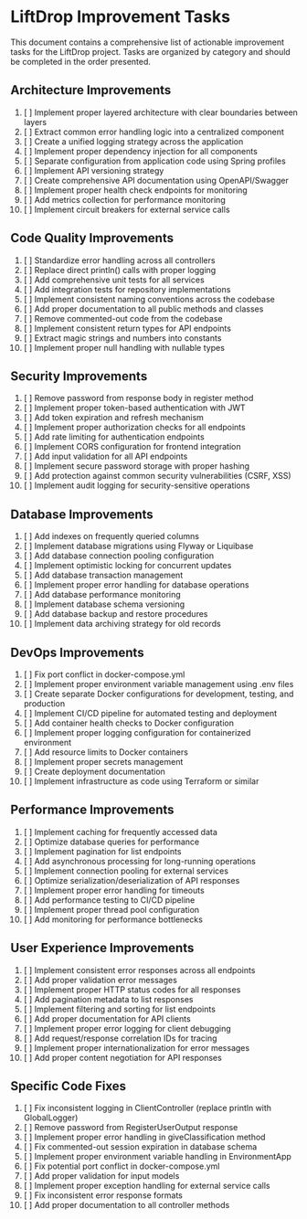 # LiftDrop Improvement Tasks

This document contains a comprehensive list of actionable improvement tasks for the LiftDrop project. Tasks are organized by category and should be completed in the order presented.

## Architecture Improvements

1. [ ] Implement proper layered architecture with clear boundaries between layers
2. [ ] Extract common error handling logic into a centralized component
3. [ ] Create a unified logging strategy across the application
4. [ ] Implement proper dependency injection for all components
5. [ ] Separate configuration from application code using Spring profiles
6. [ ] Implement API versioning strategy
7. [ ] Create comprehensive API documentation using OpenAPI/Swagger
8. [ ] Implement proper health check endpoints for monitoring
9. [ ] Add metrics collection for performance monitoring
10. [ ] Implement circuit breakers for external service calls

## Code Quality Improvements

1. [ ] Standardize error handling across all controllers
2. [ ] Replace direct println() calls with proper logging
3. [ ] Add comprehensive unit tests for all services
4. [ ] Add integration tests for repository implementations
5. [ ] Implement consistent naming conventions across the codebase
6. [ ] Add proper documentation to all public methods and classes
7. [ ] Remove commented-out code from the codebase
8. [ ] Implement consistent return types for API endpoints
9. [ ] Extract magic strings and numbers into constants
10. [ ] Implement proper null handling with nullable types

## Security Improvements

1. [ ] Remove password from response body in register method
2. [ ] Implement proper token-based authentication with JWT
3. [ ] Add token expiration and refresh mechanism
4. [ ] Implement proper authorization checks for all endpoints
5. [ ] Add rate limiting for authentication endpoints
6. [ ] Implement CORS configuration for frontend integration
7. [ ] Add input validation for all API endpoints
8. [ ] Implement secure password storage with proper hashing
9. [ ] Add protection against common security vulnerabilities (CSRF, XSS)
10. [ ] Implement audit logging for security-sensitive operations

## Database Improvements

1. [ ] Add indexes on frequently queried columns
2. [ ] Implement database migrations using Flyway or Liquibase
3. [ ] Add database connection pooling configuration
4. [ ] Implement optimistic locking for concurrent updates
5. [ ] Add database transaction management
6. [ ] Implement proper error handling for database operations
7. [ ] Add database performance monitoring
8. [ ] Implement database schema versioning
9. [ ] Add database backup and restore procedures
10. [ ] Implement data archiving strategy for old records

## DevOps Improvements

1. [ ] Fix port conflict in docker-compose.yml
2. [ ] Implement proper environment variable management using .env files
3. [ ] Create separate Docker configurations for development, testing, and production
4. [ ] Implement CI/CD pipeline for automated testing and deployment
5. [ ] Add container health checks to Docker configuration
6. [ ] Implement proper logging configuration for containerized environment
7. [ ] Add resource limits to Docker containers
8. [ ] Implement proper secrets management
9. [ ] Create deployment documentation
10. [ ] Implement infrastructure as code using Terraform or similar

## Performance Improvements

1. [ ] Implement caching for frequently accessed data
2. [ ] Optimize database queries for performance
3. [ ] Implement pagination for list endpoints
4. [ ] Add asynchronous processing for long-running operations
5. [ ] Implement connection pooling for external services
6. [ ] Optimize serialization/deserialization of API responses
7. [ ] Implement proper error handling for timeouts
8. [ ] Add performance testing to CI/CD pipeline
9. [ ] Implement proper thread pool configuration
10. [ ] Add monitoring for performance bottlenecks

## User Experience Improvements

1. [ ] Implement consistent error responses across all endpoints
2. [ ] Add proper validation error messages
3. [ ] Implement proper HTTP status codes for all responses
4. [ ] Add pagination metadata to list responses
5. [ ] Implement filtering and sorting for list endpoints
6. [ ] Add proper documentation for API clients
7. [ ] Implement proper error logging for client debugging
8. [ ] Add request/response correlation IDs for tracing
9. [ ] Implement proper internationalization for error messages
10. [ ] Add proper content negotiation for API responses

## Specific Code Fixes

1. [ ] Fix inconsistent logging in ClientController (replace println with GlobalLogger)
2. [ ] Remove password from RegisterUserOutput response
3. [ ] Implement proper error handling in giveClassification method
4. [ ] Fix commented-out session expiration in database schema
5. [ ] Implement proper environment variable handling in EnvironmentApp
6. [ ] Fix potential port conflict in docker-compose.yml
7. [ ] Add proper validation for input models
8. [ ] Implement proper exception handling for external service calls
9. [ ] Fix inconsistent error response formats
10. [ ] Add proper documentation to all controller methods